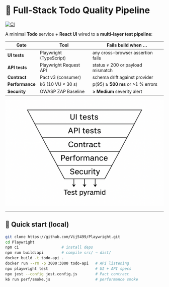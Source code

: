 # 🧪 Full-Stack Todo Quality Pipeline

[![CI](https://github.com/Vij5499/Playwright/actions/workflows/playwright.yml/badge.svg)](https://github.com/Vij5499/Playwright/actions/workflows/playwright.yml)

A minimal **Todo** service + **React UI** wired to a **multi-layer test pipeline**:

| Gate | Tool | Fails build when … |
|------|------|--------------------|
| **UI tests** | Playwright (TypeScript) | any cross-browser assertion fails |
| **API tests** | Playwright Request API | status ≠ 200 or payload mismatch |
| **Contract** | Pact v3 (consumer) | schema drift against provider |
| **Performance** | k6 (10 VU × 30 s) | p(95) ≥ **500 ms** or >1 % errors |
| **Security** | OWASP ZAP Baseline | ≥ **Medium** severity alert |

<p align="center">
  <img src="docs/test-pyramid.png" width="600" alt="test-pyramid diagram">
</p>

---

## 🔧 Quick start (local)

```bash
git clone https://github.com/Vij5499/Playwright.git
cd Playwright
npm ci                   # install deps
npm run build:api        # compile src/ → dist/
docker build -t todo-api .
docker run --rm -p 3000:3000 todo-api   # API listening
npx playwright test                     # UI + API specs
npx jest --config jest.config.js        # Pact contract
k6 run perf/smoke.js                    # performance smoke

